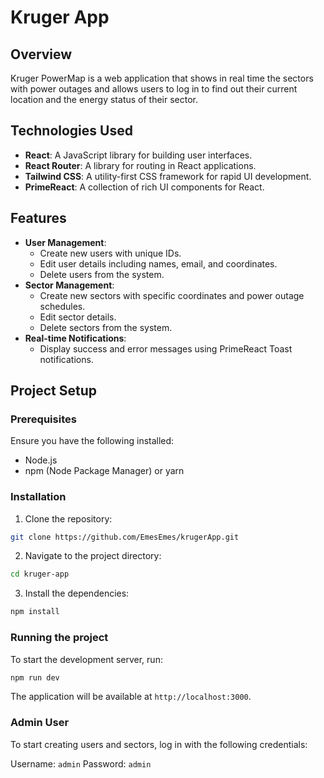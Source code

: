 # Kruger App

## Overview
Kruger PowerMap is a web application that shows in real time the sectors with power outages and allows users to log in to find out their current location and the energy status of their sector.

## Technologies Used
- **React**: A JavaScript library for building user interfaces.
- **React Router**: A library for routing in React applications.
- **Tailwind CSS**: A utility-first CSS framework for rapid UI development.
- **PrimeReact**: A collection of rich UI components for React.

## Features
- **User Management**:
  - Create new users with unique IDs.
  - Edit user details including names, email, and coordinates.
  - Delete users from the system.
- **Sector Management**:
  - Create new sectors with specific coordinates and power outage schedules.
  - Edit sector details.
  - Delete sectors from the system.
- **Real-time Notifications**:
  - Display success and error messages using PrimeReact Toast notifications.

## Project Setup

### Prerequisites
Ensure you have the following installed:
- Node.js
- npm (Node Package Manager) or yarn

### Installation
1. Clone the repository:
  ```bash
  git clone https://github.com/EmesEmes/krugerApp.git
  ```
2. Navigate to the project directory:
  ```bash
  cd kruger-app
  ```
3. Install the dependencies:
  ```bash
  npm install
  ```
### Running the project
To start the development server, run:
  ```bash
  npm run dev
  ```
The application will be available at `http://localhost:3000`.

### Admin User
To start creating users and sectors, log in with the following credentials:

Username: `admin`
Password: `admin`
